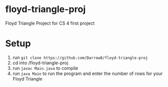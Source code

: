 # floyd-triangle-proj
Floyd Triangle Project for CS 4 first project 

# Setup

1. run `git clone https://github.com/Darrow8/floyd-triangle-proj`
2. cd into /floyd-triangle-proj
3. run `javac Main.java` to compile
4. run `java Main` to run the program and enter the number of rows for your Floyd Triangle
